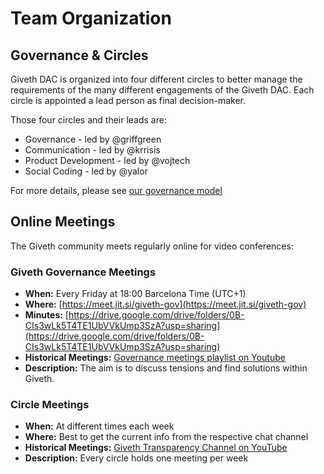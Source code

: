 # Team Organization

## <a name="teamorga_circles">Governance & Circles</a>
Giveth DAC is organized into four different circles to better manage the requirements of the many different engagements of the Giveth DAC. Each circle is appointed a lead person as final decision-maker.

Those four circles and their leads are:

  - Governance - led by @griffgreen
  - Communication - led by @krrisis
  - Product Development - led by @vojtech
  - Social Coding - led by @yalor

For more details, please see [our governance model](../dac/governance/)

## <a name="teamorga_online_meetings">Online Meetings</a>
The Giveth community meets regularly online for video conferences:

### Giveth Governance Meetings
  - **When:** Every Friday at 18:00 Barcelona Time (UTC+1)
  - **Where:** [https://meet.jit.si/giveth-gov](https://meet.jit.si/giveth-gov)
  - **Minutes:** [https://drive.google.com/drive/folders/0B-CIs3wLk5T4TE1UbVVkUmp3SzA?usp=sharing](https://drive.google.com/drive/folders/0B-CIs3wLk5T4TE1UbVVkUmp3SzA?usp=sharing)
  - **Historical Meetings:** [Governance meetings playlist on Youtube](https://www.youtube.com/watch?v=030qm_AqWl4&list=PL6oqELoqsEmpe1oycj7bJm_CdHZ-CGBJ6)
  - **Description:** The aim is to discuss tensions and find solutions within Giveth.

### Circle Meetings
- **When:** At different times each week
- **Where:** Best to get the current info from the respective chat channel
- **Historical Meetings:** [Giveth Transparency Channel on YouTube](https://www.youtube.com/channel/UCdqmP4axeI1hNmX20aZsOwg/videos)
- **Description:** Every circle holds one meeting per week

